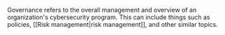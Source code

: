 Governance refers to the overall management and overview of an organization's cybersecurity program. This can include things such as policies, [[Risk management|risk management]], and other similar topics.